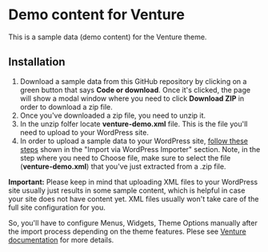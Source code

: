 # Demo content for Venture

This is a sample data (demo content) for the Venture theme.

## Installation

1. Download a sample data from this GitHub repository by clicking on a green button that says **Code or download**. Once it's clicked, the page will show a modal window where you need to click **Download ZIP** in order to download a zip file.
2. Once you've downloaded a zip file, you need to unzip it.
3. In the unzip folfer locate **venture-demo.xml** file. This is the file you'll need to upload to your WordPress site.
4. In order to upload a sample data to your WordPress site, [follow these steps](https://help.themesharbor.com/article/245-importing-a-demo-content) shown in the "Import via WordPress Importer" section. Note, in the step where you need to Choose file, make sure to select the file (**venture-demo.xml**) that you've just extracted from a .zip file.

**Important:** Please keep in mind that uploading XML files to your WordPress site usually just results in some sample content, which is helpful in case your site does not have content yet. XML files usually won't take care of the full site configuration for you.

So, you'll have to configure Menus, Widgets, Theme Options manually after the import process depending on the theme features. Plese see [Venture documentation](https://help.themesharbor.com/article/198-venture-read-me-first) for more details.
